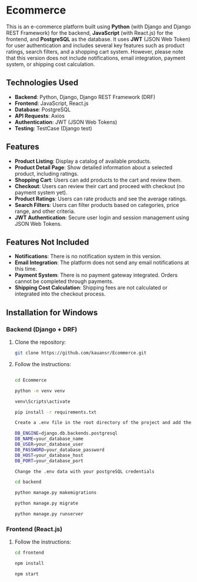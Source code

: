 # Ecommerce

This is an e-commerce platform built using **Python** (with Django and Django REST Framework) for the backend, **JavaScript** (with React.js) for the frontend, and **PostgreSQL** as the database. It uses **JWT** (JSON Web Token) for user authentication and includes several key features such as product ratings, search filters, and a shopping cart system. However, please note that this version does not include notifications, email integration, payment system, or shipping cost calculation.

## Technologies Used

- **Backend**: Python, Django, Django REST Framework (DRF)
- **Frontend**: JavaScript, React.js
- **Database**: PostgreSQL
- **API Requests**: Axios
- **Authentication**: JWT (JSON Web Tokens)
- **Testing**: TestCase (Django test)

## Features

- **Product Listing**: Display a catalog of available products.
- **Product Detail Page**: Show detailed information about a selected product, including ratings.
- **Shopping Cart**: Users can add products to the cart and review them.
- **Checkout**: Users can review their cart and proceed with checkout (no payment system yet).
- **Product Ratings**: Users can rate products and see the average ratings.
- **Search Filters**: Users can filter products based on categories, price range, and other criteria.
- **JWT Authentication**: Secure user login and session management using JSON Web Tokens.

## Features Not Included

- **Notifications**: There is no notification system in this version.
- **Email Integration**: The platform does not send any email notifications at this time.
- **Payment System**: There is no payment gateway integrated. Orders cannot be completed through payments.
- **Shipping Cost Calculation**: Shipping fees are not calculated or integrated into the checkout process.

## Installation for Windows

### Backend (Django + DRF)

1. Clone the repository:
   ```bash
   git clone https://github.com/kauansr/Ecommerce.git
    ```

2. Follow the instructions:
    ```bash

    cd Ecommerce

    python -m venv venv

    venv\Scripts\activate

    pip install -r requirements.txt

    Create a .env file in the root directory of the project and add the following:

    DB_ENGINE=django.db.backends.postgresql
    DB_NAME=your_database_name
    DB_USER=your_database_user
    DB_PASSWORD=your_database_password
    DB_HOST=your_database_host
    DB_PORT=your_database_port

    Change the .env data with your postgreSQL credentials

    cd backend

    python manage.py makemigrations

    python manage.py migrate

    python manage.py runserver
   ```

### Frontend (React.js)

1. Follow the instructions:

    ```bash
    cd frontend

    npm install

    npm start
    ```
